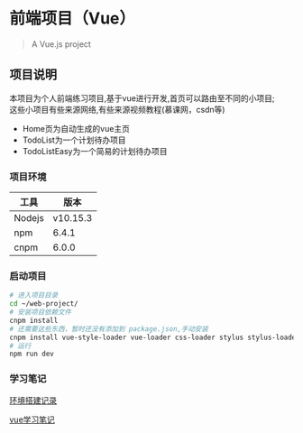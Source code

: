 # 前端项目（Vue）

> A Vue.js project


## 项目说明

本项目为个人前端练习项目,基于vue进行开发,首页可以路由至不同的小项目;  
这些小项目有些来源网络,有些来源视频教程(慕课网，csdn等)  

- Home页为自动生成的vue主页
- TodoList为一个计划待办项目
- TodoListEasy为一个简易的计划待办项目

### 项目环境
工具|版本|
-|-
Nodejs  |   v10.15.3
npm     |   6.4.1
cnpm    |   6.0.0
### 启动项目

```bash
# 进入项目目录
cd ~/web-project/
# 安装项目依赖文件
cnpm install
# 还需要这些东西，暂时还没有添加到 package.json,手动安装
cnpm install vue-style-loader vue-loader css-loader stylus stylus-loader 
# 运行
npm run dev
```
### 学习笔记


[环境搭建记录](https://github.com/ice-melt/web-design/blob/master/notes/build_env.md)

[vue学习笔记](/notes/vue_learn_note.md)